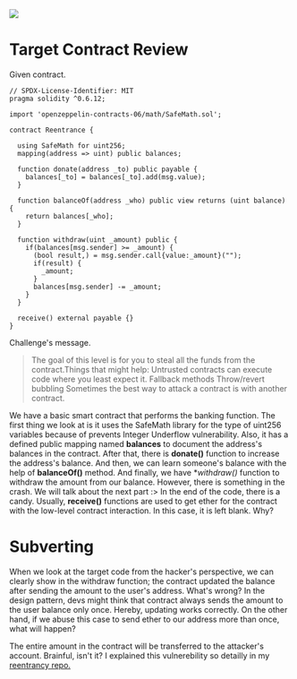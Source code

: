 <img src="https://ethernaut.openzeppelin.com/imgs/BigLevel10.svg">

# Target Contract Review

Given contract.

```solidity
// SPDX-License-Identifier: MIT
pragma solidity ^0.6.12;

import 'openzeppelin-contracts-06/math/SafeMath.sol';

contract Reentrance {
  
  using SafeMath for uint256;
  mapping(address => uint) public balances;

  function donate(address _to) public payable {
    balances[_to] = balances[_to].add(msg.value);
  }

  function balanceOf(address _who) public view returns (uint balance) {
    return balances[_who];
  }

  function withdraw(uint _amount) public {
    if(balances[msg.sender] >= _amount) {
      (bool result,) = msg.sender.call{value:_amount}("");
      if(result) {
        _amount;
      }
      balances[msg.sender] -= _amount;
    }
  }

  receive() external payable {}
}
```
Challenge's message.

>The goal of this level is for you to steal all the funds from the contract.Things that might help:
Untrusted contracts can execute code where you least expect it.
Fallback methods
Throw/revert bubbling
Sometimes the best way to attack a contract is with another contract.

We have a basic smart contract that performs the banking function. The first thing we look at is it uses the SafeMath library for the type of uint256 variables because of prevents Integer Underflow vulnerability. Also, it has a defined public mapping named **balances** to document the address's balances in the contract. After that, there is **donate()** function to increase the address's balance. And then, we can learn someone's balance with the help of **balanceOf()** method. And finally, we have **withdraw()* function to withdraw the amount from our balance. However, there is something in the crash. We will talk about the next part :> In the end of the code, there is a candy. Usually, **receive()** functions are used to get ether for the contract with the low-level contract interaction. In this case, it is left blank. Why?

# Subverting

When we look at the target code from the hacker's perspective, we can clearly show in the withdraw function; the contract updated the balance after sending the amount to the user's address. What's wrong? In the design pattern, devs might think that contract always sends the amount to the user balance only once. Hereby, updating works correctly. On the other hand, if we abuse this case to send ether to our address more than once, what will happen?

The entire amount in the contract will be transferred to the attacker's account. Brainful, isn't it? I explained this vulnerebility so detailly in my [reentrancy repo.]("https://github.com/wasny0ps/Reentrancy")
